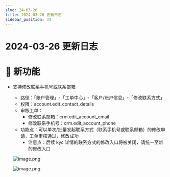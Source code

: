 ```yaml
---
slug: 24-03-26
title: 2024-03-26 更新日志
sidebar_position: 34
---
```



# 2024-03-26 更新日志


# 🎉 新功能

- 支持修改联系手机号或联系邮箱
    - 路径：「账户管理」-「工单中心」-「客户/账户信息」-「修改联系方式」
    - 权限：account.edit_contact_details
    - 审核工单：
        - 修改联系邮箱：crm.edit_account_email
        - 修改联系手机号：crm.edit_account_phone
    - 功能点：可以单次/批量发起联系方式（联系手机号或联系邮箱）的修改申请，工单审核通过，修改成功
        - 注意点：后续 kyc 详情的联系方式的修改入口将被关闭，请统一至新的修改入口

    ![image.png](/assets/8629a42e666c219ce66bb21b3886045b.png)


    ![image.png](/assets/d49fd3f19420d2c7227bd5010a7d7c6e.png)

